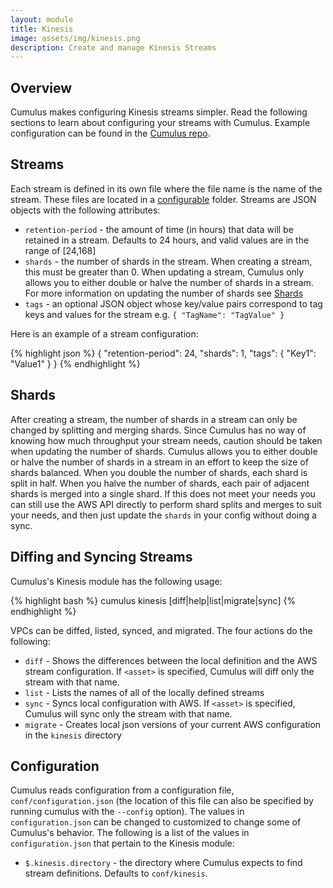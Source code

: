 ```yaml
---
layout: module
title: Kinesis
image: assets/img/kinesis.png
description: Create and manage Kinesis Streams
---
```

Overview
--------
Cumulus makes configuring Kinesis streams simpler. Read the following sections to learn about configuring your streams with Cumulus. Example configuration can be found in the [Cumulus repo](https://github.com/lucidsoftware/cumulus).


Streams
---------------------

Each stream is defined in its own file where the file name is the name of the stream. These files are located in a [configurable](#configuration) folder. Streams are JSON objects with the following attributes:

* `retention-period` - the amount of time (in hours) that data will be retained in a stream. Defaults to 24 hours, and valid values are in the range of [24,168]
* `shards` - the number of shards in the stream. When creating a stream, this must be greater than 0. When updating a stream, Cumulus only allows you to either double or halve the number of shards in a stream. For more information on updating the number of shards see [Shards](#shards)
* `tags` - an optional JSON object whose key/value pairs correspond to tag keys and values for the stream e.g. `{ "TagName": "TagValue" }`

Here is an example of a stream configuration:

{% highlight json %}
{
  "retention-period": 24,
  "shards": 1,
  "tags": {
    "Key1": "Value1"
  }
}
{% endhighlight %}


Shards
------

After creating a stream, the number of shards in a stream can only be changed by splitting and merging shards. Since Cumulus has no way of knowing how much throughput your stream needs, caution should be taken when updating the number of shards. Cumulus allows you to either double or halve the number of shards in a stream in an effort to keep the size of shards balanced. When you double the number of shards, each shard is split in half. When you halve the number of shards, each pair of adjacent shards is merged into a single shard. If this does not meet your needs you can still use the AWS API directly to perform shard splits and merges to suit your needs, and then just update the `shards` in your config without doing a sync.


Diffing and Syncing Streams
------------------------------

Cumulus's Kinesis module has the following usage:

{% highlight bash %}
cumulus kinesis [diff|help|list|migrate|sync] <asset>
{% endhighlight %}

VPCs can be diffed, listed, synced, and migrated. The four actions do the following:

* `diff` - Shows the differences between the local definition and the AWS stream configuration. If `<asset>` is specified, Cumulus will diff only the stream with that name.
* `list` - Lists the names of all of the locally defined streams
* `sync` - Syncs local configuration with AWS. If `<asset>` is specified, Cumulus will sync only the stream with that name.
* `migrate` - Creates local json versions of your current AWS configuration in the `kinesis` directory


Configuration
-------------
Cumulus reads configuration from a configuration file, `conf/configuration.json` (the location of this file can also be specified by running cumulus with the `--config` option). The values in `configuration.json` can be changed to customized to change some of Cumulus's behavior. The following is a list of the values in `configuration.json` that pertain to the Kinesis module:

* `$.kinesis.directory` - the directory where Cumulus expects to find stream definitions. Defaults to `conf/kinesis`.